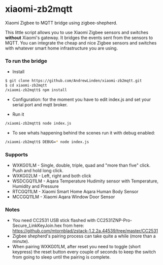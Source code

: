 # xiaomi-zb2mqtt
Xiaomi Zigbee to MQTT bridge using zigbee-shepherd.

This little script allows you to use Xiaomi Zigbee sensors and switches **without** Xiaomi's gateway. It bridges the events sent from the sensors to MQTT. You can 
integrate the cheap and nice Zigbee sensors and switches with whatever smart home infrastructure you are using.

### To run the bridge

* Install
```sh  
$ git clone https://github.com/AndrewLinden/xiaomi-zb2mqtt.git  
$ cd xiaomi-zb2mqtt  
/xiaomi-zb2mqtt$ npm install  
```
* Configuration: for the moment you have to edit index.js and set your serial port and mqtt broker.

* Run it
```sh  
/xiaomi-zb2mqtt$ node index.js  
```

* To see whats happening behind the scenes run it with debug enabled:
```sh  
/xiaomi-zb2mqtt$ DEBUG=* node index.js  
```
### Supports
* WXKG01LM - Single, double, triple, quad and "more than five" click. Push and hold long click. 
* WXKG02LM - Left, right and both click
* WSDCGQ11LM - Aqara Temperature Hudimity sensor with Temperature, Humidity and Pressure
* RTCGQ11LM - Xiaomi Smart Home Aqara Human Body Sensor
* MCCGQ11LM - Xiaomi Aqara Window Door Sensor

### Notes
* You need CC2531 USB stick flashed with CC2531ZNP-Pro-Secure_LinkKeyJoin.hex from here: https://github.com/mtornblad/zstack-1.2.2a.44539/tree/master/CC2531
* Zigbee shepherd's pairing process can take quite a while (more than a minute).
* When pairing WXKG01LM, after reset you need to toggle (short keypress) the reset button every couple of seconds to keep the switch from going to sleep until the pairing is complete.
